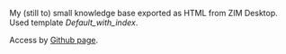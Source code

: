 My (still to) small knowledge base exported as HTML from ZIM Desktop. Used template *Default_with_index*.

Access by [Github page](https://anladmin.github.io/KnowledgeBase-ZIM-HTML).